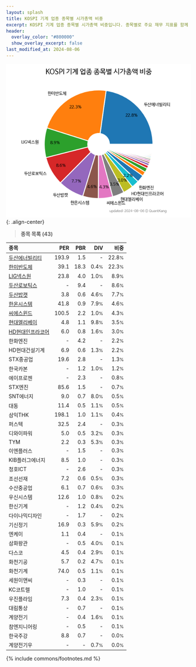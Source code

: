 ```yaml
---
layout: splash
title: KOSPI 기계 업종 종목별 시가총액 비중
excerpt: KOSPI 기계 업종 종목별 시가총액 비중입니다. 종목별로 주요 재무 지표를 함께 표시합니다.
header:
  overlay_color: "#800000"
  show_overlay_excerpt: false
last_modified_at: 2024-08-06
---
```



![KOSPI 기계 업종 종목별 시가총액 비중](/stats/sector/images/kospi_업종_기계_종목.png){: .align-center}


> **종목 목록 (43)**<a id="list"></a>

| **종목** | **PER** | **PBR** | **DIV** | **비중** |
| :------- | ------: | ------: | ------: | -------: |
| [두산에너빌리티](/034020/) | 193.9 | 1.5 | - | 22.8<small>%</small> |
| [한미반도체](/042700/) | 39.1 | 18.3 | 0.4<small>%</small> | 22.3<small>%</small> |
| [LIG넥스원](/079550/) | 23.8 | 4.0 | 1.0<small>%</small> | 8.9<small>%</small> |
| [두산로보틱스](/454910/) | - | 9.4 | - | 8.6<small>%</small> |
| [두산밥캣](/241560/) | 3.8 | 0.6 | 4.6<small>%</small> | 7.7<small>%</small> |
| [한온시스템](/018880/) | 41.8 | 0.9 | 7.9<small>%</small> | 4.6<small>%</small> |
| [씨에스윈드](/112610/) | 100.5 | 2.2 | 1.0<small>%</small> | 4.3<small>%</small> |
| [현대엘리베이](/017800/) | 4.8 | 1.1 | 9.8<small>%</small> | 3.5<small>%</small> |
| [HD현대인프라코어](/042670/) | 6.0 | 0.8 | 1.6<small>%</small> | 3.0<small>%</small> |
| 한화엔진 | - | 4.2 | - | 2.2<small>%</small> |
| HD현대건설기계 | 6.9 | 0.6 | 1.3<small>%</small> | 2.2<small>%</small> |
| STX중공업 | 19.6 | 2.8 | - | 1.3<small>%</small> |
| 한국카본 | - | 1.2 | 1.0<small>%</small> | 1.2<small>%</small> |
| 에이프로젠 | - | 2.3 | - | 0.8<small>%</small> |
| STX엔진 | 85.6 | 1.5 | - | 0.7<small>%</small> |
| SNT에너지 | 9.0 | 0.7 | 8.0<small>%</small> | 0.5<small>%</small> |
| 대동 | 11.4 | 0.5 | 1.1<small>%</small> | 0.5<small>%</small> |
| 삼익THK | 198.1 | 1.0 | 1.1<small>%</small> | 0.4<small>%</small> |
| 퍼스텍 | 32.5 | 2.4 | - | 0.3<small>%</small> |
| 디와이파워 | 5.0 | 0.5 | 3.2<small>%</small> | 0.3<small>%</small> |
| TYM | 2.2 | 0.3 | 5.3<small>%</small> | 0.3<small>%</small> |
| 이엔플러스 | - | 1.5 | - | 0.3<small>%</small> |
| KIB플러그에너지 | 8.5 | 1.0 | - | 0.3<small>%</small> |
| 청호ICT | - | 2.6 | - | 0.3<small>%</small> |
| 조선선재 | 7.2 | 0.6 | 0.5<small>%</small> | 0.3<small>%</small> |
| 수산중공업 | 6.1 | 0.7 | 0.6<small>%</small> | 0.3<small>%</small> |
| 우신시스템 | 12.6 | 1.0 | 0.8<small>%</small> | 0.2<small>%</small> |
| 한신기계 | - | 1.2 | 0.4<small>%</small> | 0.2<small>%</small> |
| 다이나믹디자인 | - | 1.7 | - | 0.2<small>%</small> |
| 기신정기 | 16.9 | 0.3 | 5.9<small>%</small> | 0.2<small>%</small> |
| 엔케이 | 1.1 | 0.4 | - | 0.1<small>%</small> |
| 삼화왕관 | - | 0.5 | 4.0<small>%</small> | 0.1<small>%</small> |
| 다스코 | 4.5 | 0.4 | 2.9<small>%</small> | 0.1<small>%</small> |
| 화천기공 | 5.7 | 0.2 | 4.7<small>%</small> | 0.1<small>%</small> |
| 화천기계 | 74.0 | 0.5 | 1.1<small>%</small> | 0.1<small>%</small> |
| 세원이앤씨 | - | 0.3 | - | 0.1<small>%</small> |
| KC코트렐 | - | 1.0 | - | 0.1<small>%</small> |
| 우진플라임 | 7.3 | 0.4 | 2.3<small>%</small> | 0.1<small>%</small> |
| 대림통상 | - | 0.7 | - | 0.1<small>%</small> |
| 계양전기 | - | 0.4 | 1.6<small>%</small> | 0.1<small>%</small> |
| 참엔지니어링 | - | 0.5 | - | 0.1<small>%</small> |
| 한국주강 | 8.8 | 0.7 | - | 0.0<small>%</small> |
| 계양전기우 | - | - | 0.7<small>%</small> | 0.0<small>%</small> |

{% include commons/footnotes.md %}